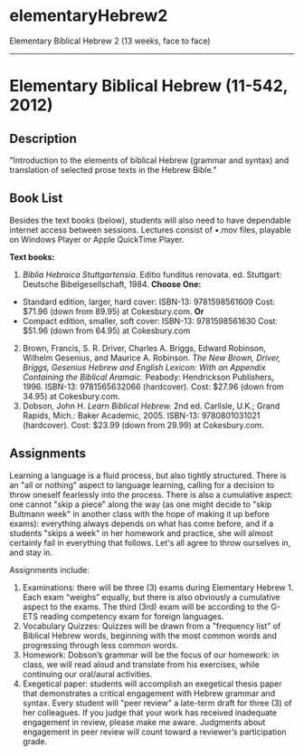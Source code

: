 elementaryHebrew2
=================

Elementary Biblical Hebrew 2 (13 weeks, face to face)
***
# Elementary Biblical Hebrew (11-542, 2012)

## Description
"Introduction to the elements of biblical Hebrew (grammar and syntax) and translation of selected prose texts in the Hebrew Bible."

## Book List
Besides the text books (below), students will also need to have dependable internet access between sessions. Lectures consist of •.mov files, playable on Windows Player or Apple QuickTime Player.

**Text books:**

1. *Biblia Hebraica Stuttgartensia.* Editio funditus renovata. ed. Stuttgart: Deutsche Bibelgesellschaft, 1984. **Choose One:**

* Standard edition, larger, hard cover: ISBN-13: 9781598561609 Cost: $71.96 (down from 89.95) at Cokesbury.com. **Or**
* Compact edition, smaller, soft cover: ISBN-13: 9781598561630 Cost: $51.96 (down from 64.95) at Cokesbury.com

2. Brown, Francis, S. R. Driver, Charles A. Briggs, Edward Robinson, Wilhelm Gesenius, and Maurice A. Robinson. *The New Brown, Driver, Briggs, Gesenius Hebrew and English Lexicon: With an Appendix Containing the Biblical Aramaic.* Peabody: Hendrickson Publishers, 1996. ISBN-13: 9781565632066 (hardcover). Cost: $27.96 (down from 34.95) at Cokesbury.com.
3. Dobson, John H. *Learn Biblical Hebrew.* 2nd ed. Carlisle, U.K.; Grand Rapids, Mich.: Baker Academic, 2005. ISBN-13: 9780801031021 (hardcover). Cost: $23.99 (down from 29.99) at Cokesbury.com.

## Assignments
Learning a language is a fluid process, but also tightly structured. There is an "all or nothing" aspect to language learning, calling for a decision to throw oneself fearlessly into the process. There is also a cumulative aspect: one cannot "skip a piece" along the way (as one might decide to "skip Bultmann week" in another class with the hope of making it up before exams): everything always depends on what has come before, and if a students "skips a week" in her homework and practice, she will almost certainly fail in everything that follows. Let's all agree to throw ourselves in, and stay in.

Assignments include:

1. Examinations: there will be three (3) exams during Elementary Hebrew 1. Each exam “weighs” equally, but there is also obviously a cumulative aspect to the exams. The third (3rd) exam will be according to the G-ETS reading competency exam for foreign languages.
2. Vocabulary Quizzes: Quizzes will be drawn from a "frequency list" of Biblical Hebrew words, beginning with the most common words and progressing through less common words.
3. Homework: Dobson’s grammar will be the focus of our homework: in class, we will read aloud and translate from his exercises, while continuing our oral/aural activities. 
4. Exegetical paper: students will accomplish an exegetical thesis paper that demonstrates a critical engagement with Hebrew grammar and syntax. Every student will "peer review" a late-term draft for three (3) of her colleagues. If you judge that your work has received inadequate engagement in review, please make me aware. Judgments about engagement in peer review will count toward a reviewer’s participation grade.
